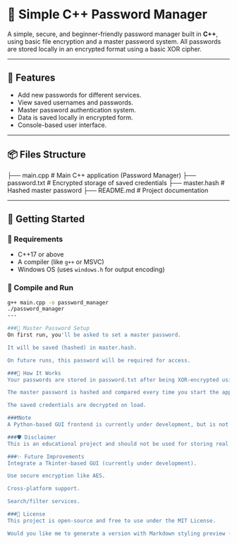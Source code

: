 # 🔐 Simple C++ Password Manager

A simple, secure, and beginner-friendly password manager built in **C++**, using basic file encryption and a master password system. All passwords are stored locally in an encrypted format using a basic XOR cipher.

---

## 📁 Features

- Add new passwords for different services.
- View saved usernames and passwords.
- Master password authentication system.
- Data is saved locally in encrypted form.
- Console-based user interface.

---

## 📦 Files Structure

├── main.cpp # Main C++ application (Password Manager) 
├── password.txt # Encrypted storage of saved credentials 
├── master.hash # Hashed master password 
├── README.md # Project documentation

---

## 🚀 Getting Started

### 🔧 Requirements

- C++17 or above
- A compiler (like `g++` or MSVC)
- Windows OS (uses `windows.h` for output encoding)

### 🧪 Compile and Run

```bash
g++ main.cpp -o password_manager
./password_manager
---

###🔐 Master Password Setup
On first run, you'll be asked to set a master password.

It will be saved (hashed) in master.hash.

On future runs, this password will be required for access.

###🧠 How It Works
Your passwords are stored in password.txt after being XOR-encrypted using the master password.

The master password is hashed and compared every time you start the app.

The saved credentials are decrypted on load.

###❗️Note
A Python-based GUI frontend is currently under development, but is not yet integrated. The current version runs solely in the console.

###🛡️ Disclaimer
This is an educational project and should not be used for storing real passwords. XOR encryption and simple hash functions are not secure for production.

###✨ Future Improvements
Integrate a Tkinter-based GUI (currently under development).

Use secure encryption like AES.

Cross-platform support.

Search/filter services.

###📄 License
This project is open-source and free to use under the MIT License.

Would you like me to generate a version with Markdown styling preview (like emojis, colored titles,
